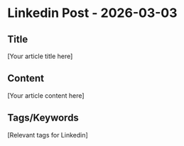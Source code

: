 # Linkedin Post - 2026-03-03

## Title
[Your article title here]

## Content
[Your article content here]

## Tags/Keywords
[Relevant tags for Linkedin]
